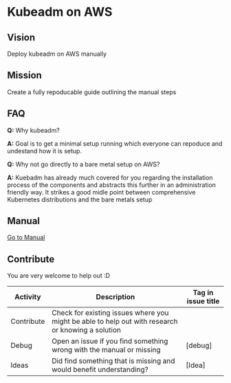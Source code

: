 # Kubeadm on AWS

## Vision

Deploy kubeadm on AWS manually

## Mission

Create a fully repoducable guide outlining the manual steps

## FAQ

**Q:** Why kubeadm?

**A:** Goal is to get a minimal setup running which everyone can repoduce and undestand how it is setup.



**Q:** Why not go directly to a bare metal setup on AWS?

**A:** Kuebadm has already much covered for you regarding the installation process of the components and abstracts this further in an administration friendly way. It strikes a good midle point between comprehensive Kubernetes distributions and the bare metals setup 

## Manual

[Go to Manual](kubeadm-on-aws.md)

## Contribute

You are very welcome to help out :D

| Activity   | Description                                                  | Tag in issue title |
| ---------- | ------------------------------------------------------------ | ------------------ |
| Contribute | Check for existing issues where you might be able to help out with research or knowing a solution |                    |
| Debug      | Open an issue if you find something wrong with the manual or missing | [debug]            |
| Ideas      | Did find something that is missing and would benefit understanding? | [Idea]             |